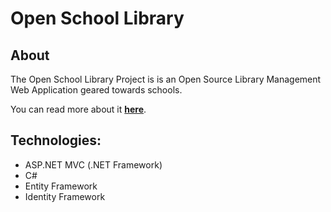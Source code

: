 # Open School Library

## About

The Open School Library Project is is an Open Source Library Management Web Application geared towards schools.

You can read more about it **[here](http://www.thatamazingprogrammer.com/portfolio/open-school-library/)**.

## Technologies:
- ASP.NET MVC (.NET Framework)
- C#
- Entity Framework
- Identity Framework

